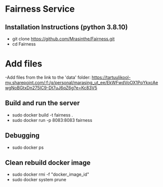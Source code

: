 # Fairness Service

## Installation Instructions (python 3.8.10)

- git clone https://github.com/Mrasinthe/Fairness.git
- cd Fairness

# Add files
 -Add files from the link to the 'data' folder: https://tartuulikool-my.sharepoint.com/:f:/g/personal/marasing_ut_ee/EkWFwdVoOX1PqYkxcAewgNoBGtxDn275IC9-Dt7uJ6qZ6g?e=Kc83V5

## Build and run the server

- sudo docker build -t fairness .
- sudo docker run -p 8083:8083 fairness

## Debugging
- sudo docker ps

## Clean rebuild docker image
- sudo docker rmi -f "docker_image_id" 
- sudo docker system prune



